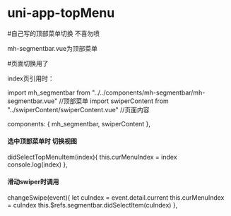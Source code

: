 # uni-app-topMenu

#自己写的顶部菜单切换 不喜勿喷

 mh-segmentbar.vue为顶部菜单
 
 #页面切换用了<swiper>
 
 index页引用时：

import mh_segmentbar from "../../components/mh-segmentbar/mh-segmentbar.vue" //顶部菜单
import swiperContent from "../swiperContent/swiperContent.vue"   //页面内容

components: {
    mh_segmentbar,
    swiperContent
},


####  选中顶部菜单时 切换视图 #### 
didSelectTopMenuItem(index){
    this.curMenuIndex = index
    console.log(index)
},

#### 滑动swiper时调用
changeSwipe(event){
    let cuIndex = event.detail.current
    this.curMenuIndex = cuIndex
    this.$refs.segmentbar.didSelectItem(cuIndex)
},



 
